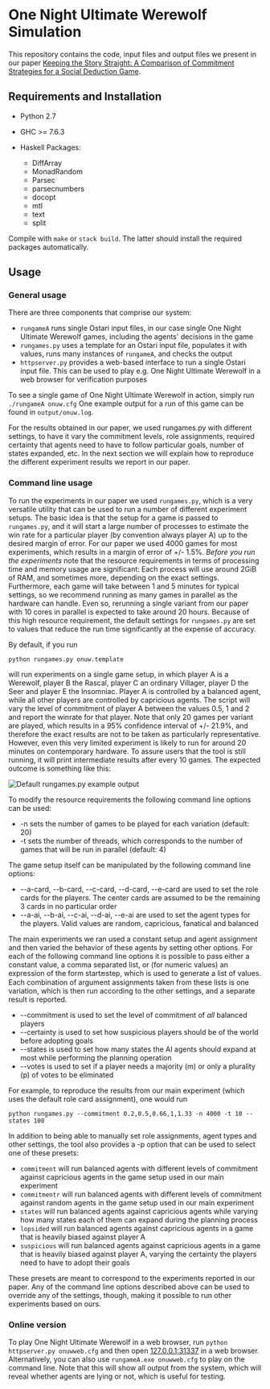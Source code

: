 One Night Ultimate Werewolf Simulation
======================================

This repository contains the code, input files and output files we present in our paper [Keeping the Story Straight: A Comparison of Commitment Strategies for a Social Deduction Game](papers/aiide2018.pdf).

Requirements and Installation
-----------------------------

* Python 2.7

* GHC >= 7.6.3

* Haskell Packages:
   + DiffArray
   + MonadRandom
   + Parsec
   + parsecnumbers
   + docopt
   + mtl
   + text
   + split

Compile with ```make``` or ```stack build```. The latter should install the required packages automatically.

Usage
------------

### General usage

There are three components that comprise our system:
  - ```rungameA``` runs single Ostari input files, in our case single One Night Ultimate Werewolf games, including the agents' decisions in the game
  - ```rungames.py``` uses a template for an Ostari input file, populates it with values, runs many instances of ```rungameA```, and checks the output
  - ```httpserver.py``` provides a web-based interface to run a single Ostari input file. This can be used to play e.g. One Night Ultimate Werewolf in a web browser for verification purposes
  
To see a single game of One Night Ultimate Werewolf in action, simply run
```./rungameA onuw.cfg```
One example output for a run of this game can be found in ```output/onuw.log```.
  
For the results obtained in our paper, we used rungames.py with different settings, to have it vary the commitment levels, role assignments, required certainty that agents need to have to follow particular goals, number of 
states expanded, etc. In the next section we will explain how to reproduce the different experiment results we report in our paper.

### Command line usage

To run the experiments in our paper we used ```rungames.py```, which is a very versatile utility that can be used to run a number of different experiment setups. The basic idea is that the setup for a game is
passed to ```rungames.py```, and it will start a large number of processes to estimate the win rate for a particular player (by convention always player A) up to the desired margin of error. For our paper we used 
4000 games for most experiments, which results in a margin of error of +/- 1.5%. *Before you run the experiments* note that the resource requirements in terms of processing time and memory usage are significant:
Each process will use around 2GiB of RAM, and sometimes more, depending on the exact settings. Furthermore, each game will take between 1 and 5 minutes for typical settings, so we recommend running as many games
in parallel as the hardware can handle. Even so, rerunning a single variant from our paper with 10 cores in parallel is expected to take around 20 hours. Because of this high resource requirement, the
default settings for ```rungames.py``` are set to values that reduce the run time significantly at the expense of accuracy.

By default, if you run

```python rungames.py onuw.template```

will run experiments on a single game setup, in which player A is a Werewolf, player B the Rascal, player C an ordinary Villager, player D the Seer and player E the Insomniac. Player A is controlled by a balanced agent,
while all other players are controlled by capricious agents. The script will vary the level of commitment of player A between the values 0.5, 1 and 2 and report the winrate for that player. Note that only 20 games per 
variant are played, which results in a 95% confidence interval of +/- 21.9%, and therefore the exact results are not to be taken as particularly representative. However, even this very limited experiment is likely to run 
for around 20 minutes on contemporary hardware. To assure users that the tool is still running, it will print intermediate results after every 10 games. The expected outcome is something like this:

![Default rungames.py example output](rungames_example.png) 

To modify the resource requirements the following command line options can be used:
   - -n sets the number of games to be played for each variation (default: 20)
   - -t sets the number of threads, which corresponds to the number of games that will be run in parallel (default: 4)

The game setup itself can be manipulated by the following command line options:
   - --a-card, --b-card, --c-card, --d-card, --e-card are used to set the role cards for the players. The center cards are assumed to be the remaining 3 cards in no particular order
   - --a-ai, --b-ai, --c-ai, --d-ai, --e-ai are used to set the agent types for the players. Valid values are random, capricious, fanatical and balanced

The main experiments we ran used a constant setup and agent assignment and then varied the behavior of these agents by setting other options. For each of the following command line options it is possible to pass
either a constant value, a comma separated list, or (for numeric values) an expression of the form start:end:step, which is used to generate a list of values. Each combination of argument assignments taken from these
lists is one variation, which is then run according to the other settings, and a separate result is reported. 
   - --commitment is used to set the level of commitment of *all* balanced players
   - --certainty is used to set how suspicious players should be of the world before adopting goals
   - --states is used to set how many states the AI agents should expand at most while performing the planning operation
   - --votes is used to set if a player needs a majority (m) or only a plurality (p) of votes to be eliminated

For example, to reproduce the results from our main experiment (which uses the default role card assignment), one would run

```python rungames.py --commitment 0.2,0.5,0.66,1,1.33 -n 4000 -t 10 --states 100```

In addition to being able to manually set role assignments, agent types and other settings, the tool also provides a -p option that can be used to select one of these presets:
   - ```commitment``` will run balanced agents with different levels of commitment against capricious agents in the game setup used in our main experiment
   - ```commitmentr``` will run balanced agents with different levels of commitment against random agents in the game setup used in our main experiment
   - ```states``` will run balanced agents against capricious agents while varying how many states each of them can expand during the planning process
   - ```lopsided``` will run balanced agents against capricious agents in a game that is heavily biased against player A
   - ```suspicious``` will run balanced agents against capricious agents in a game that is heavily biased against player A, varying the certainty the players need to have to adopt their goals
   
These presets are meant to correspond to the experiments reported in our paper. Any of the command line options described above can be used to override any of the settings, though, making it possible
to run other experiments based on ours.

### Online version

To play One Night Ultimate Werewolf in a web browser, run
```python httpserver.py onuwweb.cfg```
and then open [127.0.0.1:31337](http://127.0.0.1:31337) in a web browser. Alternatively, you can also use ```rungameA.exe onuwweb.cfg``` to play on the command line. Note
that this will show all output from the system, which will reveal whether agents are lying or not, which is useful for testing.

